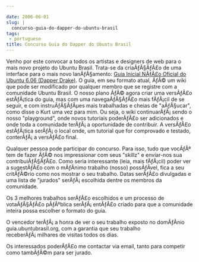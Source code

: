 ```yaml
---

date: 2006-06-01
slug: |
  concurso-guia-do-dapper-do-ubuntu-brasil
tags:
 - portuguese
title: Concurso Guia do Dapper do Ubuntu Brasil
---
```


Venho por este convocar a todos os artistas e designers de web para o
mais novo projeto do Ubuntu Brasil. Trata-se da criaÃƒÂ§ÃƒÂ£o de uma
interface para o mais novo lanÃƒÂ§amento: [Guia Inicial NÃƒÂ£o Oficial
do Ubuntu 6.06 (Dapper
Drake)](http://wiki.ubuntubrasil.org/GuiaDapper#head-f5d6307483dbeeb4d8a2a54ea42f28321aa481b2).
O guia, em seu formato atual, ÃƒÂ© um wiki que pode ser modificado por
qualquer membro que se registre com a comunidade Ubuntu Brasil. O nosso
plano ÃƒÂ© agora criar uma versÃƒÂ£o estÃƒÂ¡tica do guia, mas com uma
navegaÃƒÂ§ÃƒÂ£o mais fÃƒÂ¡cil de se seguir, e com instruÃƒÂ§ÃƒÂµes mais
trabalhadas e cheias de "aÃƒÂ§ucar", como disse o Kurt uma vez para mim.
Ou seja, o wiki continuarÃƒÂ¡ sendo o nosso "playground", onde novos
tutoriais poderÃƒÂ£o ser adicionados e onde toda a comunidade terÃƒÂ¡ a
oportunidade de contribuir. A versÃƒÂ£o estÃƒÂ¡tica serÃƒÂ¡ o local
onde, um tutorial que for comprovado e testado, conterÃƒÂ¡ a versÃƒÂ£o
final.

Qualquer pessoa pode participar do concurso. Para isso, tudo que vocÃƒÂª
tem de fazer ÃƒÂ© nos impressionar com seus "skillz" e enviar-nos sua
contribuiÃƒÂ§ÃƒÂ£o. Como seria interessante (leia, mais fÃƒÂ¡cil) poder
ver a sugestÃƒÂ£o com o mÃƒÂ­nimo trabalho (nosso) possÃƒÂ­vel, fica a
seu critÃƒÂ©rio como nos mostrar o seu trabalho. Datas serÃƒÂ£o
divulgadas e uma lista de "jurados" serÃƒÂ¡ escolhida dentre os membros
da comunidade.

Os 3 melhores trabalhos serÃƒÂ£o escolhidos e um processo de
votaÃƒÂ§ÃƒÂ£o pÃƒÂºblica serÃƒÂ¡ entÃƒÂ£o criado para que a comunidade
inteira possa escolher o formato do guia.

O vencedor terÃƒÂ¡ a honra de ver o seu trabalho exposto no domÃƒÂ­nio
guia.ubuntubrasil.org, com a garantia que seu trabalho
receberÃƒÂ¡ milhares de visitas todos os dias.

Os interessados poderÃƒÂ£o me contactar via email, tanto para competir
como tambÃƒÂ©m para ser jurado.
